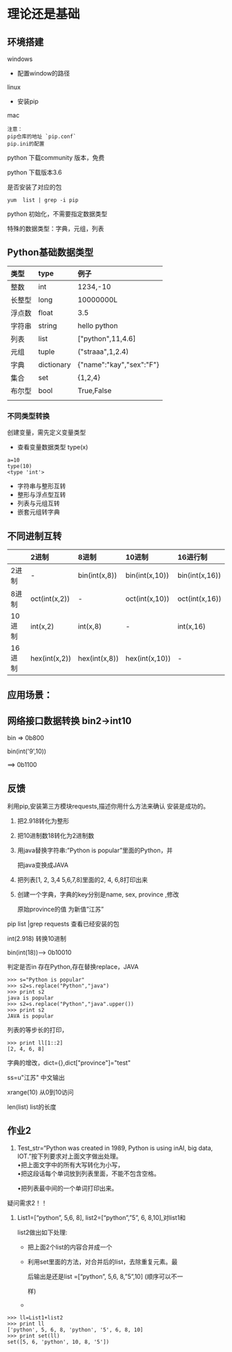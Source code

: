 # 理论还是基础

## 环境搭建

windows

* 配置window的路径

linux

* 安装pip

mac

    注意：
    pip仓库的地址 `pip.conf`
    pip.ini的配置

python 下载community 版本，免费

python 下载版本3.6

是否安装了对应的包

```
yum  list | grep -i pip
```

python 初始化，不需要指定数据类型

特殊的数据类型：字典，元组，列表

## Python基础数据类型

| 类型 | type | 例子 |
| :--- | :--- | :--- |
| 整数 | int | 1234,-10 |
| 长整型 | long | 10000000L |
| 浮点数 | float | 3.5 |
| 字符串 | string | hello python |
| 列表 | list | \["python",11,4.6\] |
| 元组 | tuple | \("straaa",1,2.4\) |
| 字典 | dictionary | {"name":"kay","sex":"F"} |
| 集合 | set | {1,2,4} |
| 布尔型 | bool | True,False |
|  |  |  |

### 不同类型转换

创建变量，需先定义变量类型

* 查看变量数据类型 type\(x\)

```
a=10
type(10)
<type 'int'>
```

* 字符串与整形互转
* 整形与浮点型互转
* 列表与元组互转
* 嵌套元组转字典

## 不同进制互转

|  | 2进制 | 8进制 | 10进制 | 16进行制 |
| :--- | :--- | :--- | :--- | :--- |
| 2进制 | - | bin\(int\(x,8\)\) | bin\(int\(x,10\)\) | bin\(int\(x,16\)\) |
| 8进制 | oct\(int\(x,2\)\) | - | oct\(int\(x,10\)\) | oct\(int\(x,16\)\) |
| 10进制 | int\(x,2\) | int\(x,8\) | - | int\(x,16\) |
| 16进制 | hex\(int\(x,2\)\) | hex\(int\(x,8\)\) | hex\(int\(x,10\)\) | - |

## 应用场景：

## 网络接口数据转换 bin2-&gt;int10

bin =&gt; 0b800

bin\(int\('9',10\)\)

==&gt; 0b1100

## 反馈

利用pip,安装第三方模块requests,描述你用什么方法来确认 安装是成功的。

1. 把2.918转化为整形

2. 把10进制数18转化为2进制数

3. 用java替换字符串:”Python is popular”里面的Python，并

   把java变换成JAVA

4. 把列表\[1, 2, 3,4 5,6,7,8\]里面的2, 4, 6,8打印出来

5. 创建一个字典，字典的key分别是name, sex, province ,修改

   原始province的值 为新值”江苏”

pip list \|grep requests 查看已经安装的包

int\(2.918\) 转换10进制

bin\(int\(18\)\)--&gt; 0b10010

判定是否in 存在Python,存在替换replace，JAVA

```
>>> s="Python is popular"
>>> s2=s.replace("Python","java")
>>> print s2
java is popular
>>> s2=s.replace("Python","java".upper())
>>> print s2
JAVA is popular
```

列表的等步长的打印，

```
>>> print ll[1::2]
[2, 4, 6, 8]
```

字典的增改，dict={},dict\["province"\]="test"

ss=u"江苏" 中文输出

xrange\(10\) 从0到10访问

len\(list\) list的长度

## 作业2

1. Test\_str=“Python was     created in 1989, Python is     using inAI, big data, IOT.”按下列要求对上面文字做出处理。  
   •把上面文字中的所有大写转化为小写，  
   •把这段话每个单词放到列表里面，不能不包含空格。

   •把列表最中间的一个单词打印出来。

疑问需求2！！

1. List1=\[“python”, 5,6, 8\], list2=\[“python”,”5”, 6, 8,10\],对list1和

   list2做出如下处理:

   * 把上面2个list的内容合并成一个

   * 利用set里面的方法，对合并后的list，去除重复元素。最

     后输出是还是list =\[“python”, 5,6, 8,”5”,10\] \(顺序可以不一

     样\)

   * 

```
>>> ll=List1+list2
>>> print ll
['python', 5, 6, 8, 'python', '5', 6, 8, 10]
>>> print set(ll)
set([5, 6, 'python', 10, 8, '5'])
```



